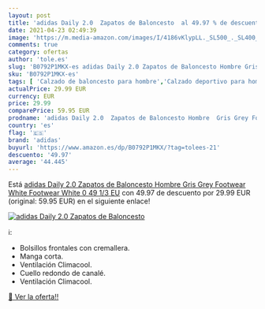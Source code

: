 ```yaml
---
layout: post
title: 'adidas Daily 2.0  Zapatos de Baloncesto  al 49.97 % de descuento'
date: 2021-04-23 02:49:39
image: 'https://m.media-amazon.com/images/I/4186vKlypLL._SL500_._SL400_.jpg'
comments: true
category: ofertas
author: 'tole.es'
slug: 'B0792P1MKX-es adidas Daily 2.0 Zapatos de Baloncesto Hombre Gris Grey...'
sku: 'B0792P1MKX-es'
tags: [ 'Calzado de baloncesto para hombre','Calzado deportivo para hombre','Zapatillas y calzado deportivo para hombre','Zapatos','Zapatos para hombre','Zapatos y complementos','adidas','zapatos', ]
actualPrice: 29.99 EUR
currency: EUR
price: 29.99
comparePrice: 59.95 EUR
prodname: 'adidas Daily 2.0  Zapatos de Baloncesto Hombre  Gris Grey Footwear White Footwear White 0  49 1/3 EU'
country: 'es'
flag: '🇪🇸'
brand: 'adidas'
buyurl: 'https://www.amazon.es/dp/B0792P1MKX/?tag=tolees-21'
descuento: '49.97'
average: '44.445'
---
```


Está [adidas Daily 2.0  Zapatos de Baloncesto Hombre  Gris Grey Footwear White Footwear White 0  49 1/3 EU](https://www.amazon.es/dp/B0792P1MKX/?tag=tolees-21) con 49.97 de descuento por 29.99 EUR (original: 59.95 EUR) en el siguiente enlace!

[![adidas Daily 2.0  Zapatos de Baloncesto ](https://m.media-amazon.com/images/I/4186vKlypLL._SL500_._SL400_.jpg)](https://www.amazon.es/dp/B0792P1MKX/?tag=tolees-21)

ℹ️:

- Bolsillos frontales con cremallera.
- Manga corta.
- Ventilación Climacool.
- Cuello redondo de canalé.
- Ventilación Climacool.

[🛒 Ver la oferta!!](https://www.amazon.es/dp/B0792P1MKX/?tag=tolees-21)
